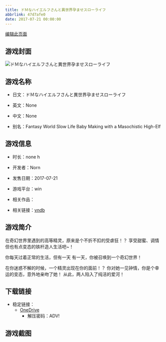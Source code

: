 ```yaml
---
title: ドＭなハイエルフさんと異世界孕ませスローライフ
abbrlink: 47d7afe0
date: 2017-07-21 00:00:00
---
```

[编辑此页面](https://github.com/ACG-3/ADV3-source/blob/main/source/_posts/games/%E3%83%89%EF%BC%AD%E3%81%AA%E3%83%8F%E3%82%A4%E3%82%A8%E3%83%AB%E3%83%95%E3%81%95%E3%82%93%E3%81%A8%E7%95%B0%E4%B8%96%E7%95%8C%E5%AD%95%E3%81%BE%E3%81%9B%E3%82%B9%E3%83%AD%E3%83%BC%E3%83%A9%E3%82%A4%E3%83%95.md)

## 游戏封面

![ドＭなハイエルフさんと異世界孕ませスローライフ](https://pan.timero.xyz/onedrive/img_lib_001/%E3%83%89%EF%BC%AD%E3%81%AA%E3%83%8F%E3%82%A4%E3%82%A8%E3%83%AB%E3%83%95%E3%81%95%E3%82%93%E3%81%A8%E7%95%B0%E4%B8%96%E7%95%8C%E5%AD%95%E3%81%BE%E3%81%9B%E3%82%B9%E3%83%AD%E3%83%BC%E3%83%A9%E3%82%A4%E3%83%95_cover.avif)


## 游戏名称

- 日文：ドＭなハイエルフさんと異世界孕ませスローライフ
- 英文：None
- 中文：None

- 别名：Fantasy World Slow Life Baby Making with a Masochistic High-Elf


## 游戏信息

- 时长：none h
- 开发者：Norn
- 发售日期：2017-07-21
- 游戏平台：win
- 相关作品：

- 相关链接：[vndb](https://vndb.org/v21462)


## 游戏简介

在奇幻世界里遇到的高等精灵，原来是个不折不扣的受虐狂！？
享受甜蜜、调情但也有点变态的铁杆造人生活吧~！

你每天过着正常的生活，但有一天
有一天，你被召唤到一个奇幻世界！

在你迷惑不解的时候，一个精灵出现在你的面前！？
你对她一见钟情，你是个幸运的变态，意外地亲吻了她！
从此，两人陷入了纯洁的爱河！




## 下载链接

- 稳定链接：
    - [OneDrive](https://pan.timero.xyz/onedrive/adv_lib_001/%E3%83%89%EF%BC%AD%E3%81%AA%E3%83%8F%E3%82%A4%E3%82%A8%E3%83%AB%E3%83%95%E3%81%95%E3%82%93%E3%81%A8%E7%95%B0%E4%B8%96%E7%95%8C%E5%AD%95%E3%81%BE%E3%81%9B%E3%82%B9%E3%83%AD%E3%83%BC%E3%83%A9%E3%82%A4%E3%83%95)
        - 解压密码：ADV!



## 游戏截图


